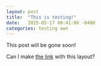 ```yaml
---
layout: post
title:  "This is testing!"
date:   2025-05-17 00:41:00 -0400
categories: testing own
---
```


This post will be gone soon!

Can I make [the link](www.google.com) with this layout?